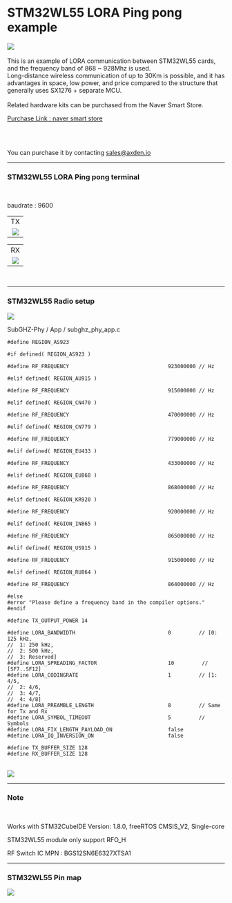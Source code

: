 
# STM32WL55 LORA Ping pong example

<img src="./asset/STM32WL55_Board.jpg">

<br>
<br>
This is an example of LORA communication between STM32WL55 cards, and the frequency band of 868 ~ 928Mhz is used.
<br>
Long-distance wireless communication of up to 30Km is possible, and it has advantages in space, low power, and price compared to the structure that generally uses SX1276 + separate MCU.
<br>
<br>
Related hardware kits can be purchased from the Naver Smart Store.
<br>

[Purchase Link : naver smart store](https://smartstore.naver.com/axden)

<br>
<br>

You can purchase it by contacting sales@axden.io

-----------------------

### STM32WL55 LORA Ping pong terminal
<br>

baudrate : 9600
<br>

<table>
<tr align="center">
  <td>TX</td>
</tr>
  <tr align="center">
    <td><img src="./asset/STM32WL55_TX.png"></td>
  </tr>
</table>

<table>
<tr align="center">
  <td>RX</td>
</tr>
  <tr align="center">
    <td><img src="./asset/STM32WL55_RX.png"></td>
  </tr>
</table>

<br>

-----------------------

### STM32WL55 Radio setup

<img src="./asset/Radio_setup_path.png">
<br>

SubGHZ-Phy / App / subghz_phy_app.c

```
#define REGION_AS923

#if defined( REGION_AS923 )

#define RF_FREQUENCY                                923000000 // Hz

#elif defined( REGION_AU915 )

#define RF_FREQUENCY                                915000000 // Hz

#elif defined( REGION_CN470 )

#define RF_FREQUENCY                                470000000 // Hz

#elif defined( REGION_CN779 )

#define RF_FREQUENCY                                779000000 // Hz

#elif defined( REGION_EU433 )

#define RF_FREQUENCY                                433000000 // Hz

#elif defined( REGION_EU868 )

#define RF_FREQUENCY                                868000000 // Hz

#elif defined( REGION_KR920 )

#define RF_FREQUENCY                                920000000 // Hz

#elif defined( REGION_IN865 )

#define RF_FREQUENCY                                865000000 // Hz

#elif defined( REGION_US915 )

#define RF_FREQUENCY                                915000000 // Hz

#elif defined( REGION_RU864 )

#define RF_FREQUENCY                                864000000 // Hz

#else
#error "Please define a frequency band in the compiler options."
#endif

#define TX_OUTPUT_POWER 14

#define LORA_BANDWIDTH                              0         // [0: 125 kHz,
//  1: 250 kHz,
//  2: 500 kHz,
//  3: Reserved]
#define LORA_SPREADING_FACTOR                       10         // [SF7..SF12]
#define LORA_CODINGRATE                             1         // [1: 4/5,
//  2: 4/6,
//  3: 4/7,
//  4: 4/8]
#define LORA_PREAMBLE_LENGTH                        8         // Same for Tx and Rx
#define LORA_SYMBOL_TIMEOUT                         5         // Symbols
#define LORA_FIX_LENGTH_PAYLOAD_ON                  false
#define LORA_IQ_INVERSION_ON                        false

#define TX_BUFFER_SIZE 128
#define RX_BUFFER_SIZE 128

```
<br>

<img src="./asset/Radio_setup.png">
<br>

-----------------------

### Note
<br>

Works with STM32CubeIDE Version: 1.8.0, freeRTOS CMSIS_V2, Single-core
<br>

STM32WL55 module only support RFO_H
<br>

RF Switch IC MPN : BGS12SN6E6327XTSA1
<br>

-------------------------

### STM32WL55 Pin map

<img src="./asset/STM32WL55CC_PinMap.png">
